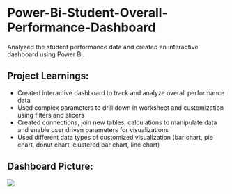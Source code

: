 # Power-Bi-Student-Overall-Performance-Dashboard
Analyzed the student performance data and created an interactive dashboard using Power BI.

## Project Learnings:
 - Created interactive dashboard to track and analyze overall performance data
 - Used complex parameters to drill down in worksheet and customization using filters and slicers
 - Created connections, join new tables, calculations to manipulate data and enable user driven parameters for visualizations
 - Used different data types of customized visualization (bar chart, pie chart, donut chart, clustered bar chart, line chart)

## Dashboard Picture:
<img src = "Student Overall Performance Dashboard.png">
